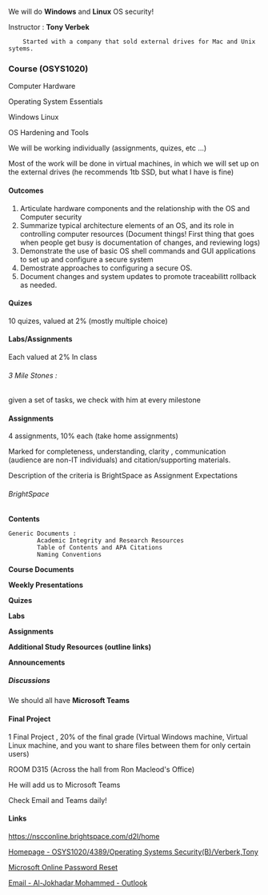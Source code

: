


We will do **Windows** and **Linux** OS security!



Instructor :  **Tony Verbek**

		Started with a company that sold external drives for Mac and Unix sytems.



### Course (OSYS1020)

Computer Hardware

Operating System Essentials

Windows 
Linux


OS Hardening and Tools



We will be working individually  (assignments, quizes, etc ...)

Most of the work will be done in virtual machines, in which we will set up on the external drives (he recommends 1tb SSD, but what I have is fine)


#### Outcomes 

1. Articulate hardware components and the relationship with the OS and Computer security
2. Summarize typical architecture elements of an OS, and its role in controlling computer resources (Document things! First thing that goes when people get busy is documentation of changes, and reviewing logs)
3. Demonstrate the use of basic OS shell commands and GUI applications to set up and configure a secure system
4. Demostrate approaches to configuring a secure OS.
5. Document changes and system updates to promote traceabilitt rollback as needed. 




#### Quizes


10 quizes, valued at 2% (mostly multiple choice)



#### Labs/Assignments


Each valued at 2%
In class 

###### 3 Mile Stones :

given a set of tasks, we check with him at every milestone

#### Assignments

4 assignments, 10% each (take home assignments)

Marked for completeness, understanding, clarity , communication (audience are non-IT individuals) and citation/supporting materials.

Description of the criteria is BrightSpace as Assignment Expectations

###### BrightSpace

**Contents**

	Generic Documents :
			Academic Integrity and Research Resources
			Table of Contents and APA Citations
			Naming Conventions
			

**Course Documents**

**Weekly Presentations**

**Quizes**

**Labs**

**Assignments**


**Additional Study Resources (outline links)**

**Announcements**

##### Discussions 

We should all have **Microsoft Teams**
#### Final Project 

1 Final Project , 20% of the final grade (Virtual Windows machine, Virtual Linux machine, and you want to share files between them for only certain users)



ROOM D315 (Across the hall from Ron Macleod's Office)


He will add us to Microsoft Teams

Check Email and Teams daily!
#### Links


https://nscconline.brightspace.com/d2l/home

[Homepage - OSYS1020/4389/Operating Systems Security(B)/Verberk,Tony](https://nscconline.brightspace.com/d2l/home/280898)

[Microsoft Online Password Reset](https://passwordreset.microsoftonline.com/)

[Email - Al-Jokhadar,Mohammed - Outlook](https://outlook.office365.com/mail/inbox/id/AAQkADA3NmRlMTc2LWQzNzUtNDk2OS1hMjJlLWNkMDcxZjllZjJlZgAQAEZsfvy0wTpAnYUCyP2wLAQ%3D)







		







